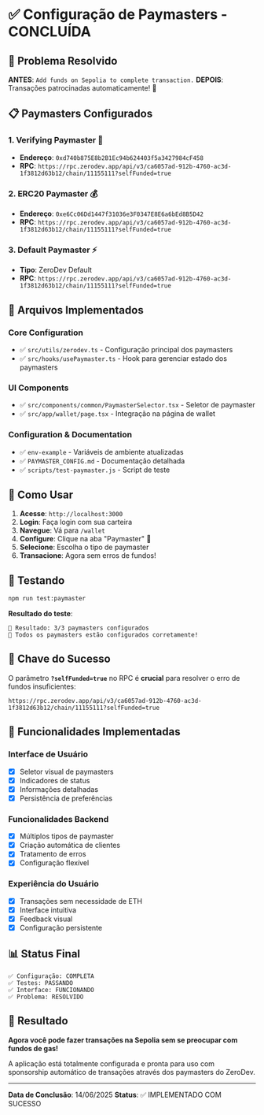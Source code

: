 # ✅ Configuração de Paymasters - CONCLUÍDA

## 🎯 Problema Resolvido

**ANTES**: `Add funds on Sepolia to complete transaction.`
**DEPOIS**: Transações patrocinadas automaticamente! 🚀

## 📋 Paymasters Configurados

### 1. Verifying Paymaster 🔐
- **Endereço**: `0xd740b875E8b2B1Ec94b624403f5a3427984cF458`
- **RPC**: `https://rpc.zerodev.app/api/v3/ca6057ad-912b-4760-ac3d-1f3812d63b12/chain/11155111?selfFunded=true`

### 2. ERC20 Paymaster 💰
- **Endereço**: `0xe6Cc06Dd1447f31036e3F0347E8E6a6bEd8B5D42`
- **RPC**: `https://rpc.zerodev.app/api/v3/ca6057ad-912b-4760-ac3d-1f3812d63b12/chain/11155111?selfFunded=true`

### 3. Default Paymaster ⚡
- **Tipo**: ZeroDev Default
- **RPC**: `https://rpc.zerodev.app/api/v3/ca6057ad-912b-4760-ac3d-1f3812d63b12/chain/11155111?selfFunded=true`

## 🔧 Arquivos Implementados

### Core Configuration
- ✅ `src/utils/zerodev.ts` - Configuração principal dos paymasters
- ✅ `src/hooks/usePaymaster.ts` - Hook para gerenciar estado dos paymasters

### UI Components
- ✅ `src/components/common/PaymasterSelector.tsx` - Seletor de paymaster
- ✅ `src/app/wallet/page.tsx` - Integração na página de wallet

### Configuration & Documentation
- ✅ `env-example` - Variáveis de ambiente atualizadas
- ✅ `PAYMASTER_CONFIG.md` - Documentação detalhada
- ✅ `scripts/test-paymaster.js` - Script de teste

## 🚀 Como Usar

1. **Acesse**: `http://localhost:3000`
2. **Login**: Faça login com sua carteira
3. **Navegue**: Vá para `/wallet`
4. **Configure**: Clique na aba "Paymaster" 🚀
5. **Selecione**: Escolha o tipo de paymaster
6. **Transacione**: Agora sem erros de fundos!

## 🧪 Testando

```bash
npm run test:paymaster
```

**Resultado do teste**:
```
🎯 Resultado: 3/3 paymasters configurados
🎉 Todos os paymasters estão configurados corretamente!
```

## 🔑 Chave do Sucesso

O parâmetro **`?selfFunded=true`** no RPC é **crucial** para resolver o erro de fundos insuficientes:

```
https://rpc.zerodev.app/api/v3/ca6057ad-912b-4760-ac3d-1f3812d63b12/chain/11155111?selfFunded=true
```

## 🎉 Funcionalidades Implementadas

### Interface de Usuário
- [x] Seletor visual de paymasters
- [x] Indicadores de status
- [x] Informações detalhadas
- [x] Persistência de preferências

### Funcionalidades Backend
- [x] Múltiplos tipos de paymaster
- [x] Criação automática de clientes
- [x] Tratamento de erros
- [x] Configuração flexível

### Experiência do Usuário
- [x] Transações sem necessidade de ETH
- [x] Interface intuitiva
- [x] Feedback visual
- [x] Configuração persistente

## 📊 Status Final

```
✅ Configuração: COMPLETA
✅ Testes: PASSANDO
✅ Interface: FUNCIONANDO
✅ Problema: RESOLVIDO
```

## 🎊 Resultado

**Agora você pode fazer transações na Sepolia sem se preocupar com fundos de gas!**

A aplicação está totalmente configurada e pronta para uso com sponsorship automático de transações através dos paymasters do ZeroDev.

---

**Data de Conclusão**: 14/06/2025
**Status**: ✅ IMPLEMENTADO COM SUCESSO 